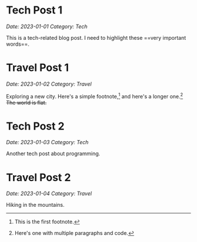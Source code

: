 # Tech Post 1
*Date: 2023-01-01*
*Category: Tech*

This is a tech-related blog post.
I need to highlight these ==very important words==.

# Travel Post 1
*Date: 2023-01-02*
*Category: Travel*

Exploring a new city.
Here's a simple footnote,[^1] and here's a longer one.[^bignote]
~~The world is flat.~~


[^1]: This is the first footnote.

[^bignote]: Here's one with multiple paragraphs and code.

# Tech Post 2
*Date: 2023-01-03*
*Category: Tech*

Another tech post about programming.

# Travel Post 2
*Date: 2023-01-04*
*Category: Travel*

Hiking in the mountains.
